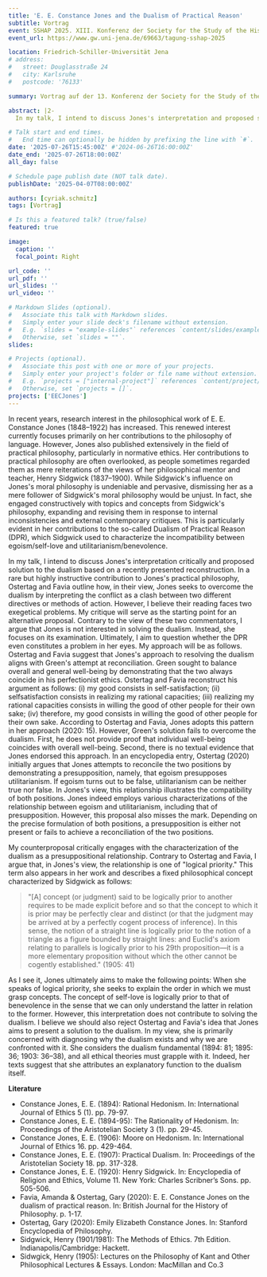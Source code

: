 ```yaml
---
title: 'E. E. Constance Jones and the Dualism of Practical Reason'
subtitle: Vortrag
event: SSHAP 2025. XIII. Konferenz der Society for the Study of the History of Analytical Philosophy (SSHAP)
event_url: https://www.gw.uni-jena.de/69663/tagung-sshap-2025

location: Friedrich-Schiller-Universität Jena
# address:
#   street: Douglasstraße 24
#   city: Karlsruhe
#   postcode: '76133'

summary: Vortrag auf der 13. Konferenz der Society for the Study of the History of Analytical Philosophy (SSHAP)

abstract: |2- 
  In my talk, I intend to discuss Jones's interpretation and proposed solution to the Dualism of Practical Reason (DPR) based on a recently presented reconstruction. In a rare but highly instructive contribution to Jones's practical philosophy, Ostertag and Favia outline how, in their view, Jones seeks to overcome the dualism by interpreting the conflict as a clash between two different directives or methods of action. However, I believe their reading faces two exegetical problems. My critique will serve as the starting point for an alternative proposal. Contrary to the view of these two commentators, I argue that Jones is not interested in solving the dualism. Instead, she focuses on its examination. Ultimately, I aim to question whether the DPR even constitutes a problem in her eyes.

# Talk start and end times.
#   End time can optionally be hidden by prefixing the line with `#`.
date: '2025-07-26T15:45:00Z' #'2024-06-26T16:00:00Z'
date_end: '2025-07-26T18:00:00Z'
all_day: false

# Schedule page publish date (NOT talk date).
publishDate: '2025-04-07T08:00:00Z'

authors: [cyriak.schmitz]
tags: [Vortrag]

# Is this a featured talk? (true/false)
featured: true

image:
  caption: ''
  focal_point: Right

url_code: ''
url_pdf: ''
url_slides: ''
url_video: ''

# Markdown Slides (optional).
#   Associate this talk with Markdown slides.
#   Simply enter your slide deck's filename without extension.
#   E.g. `slides = "example-slides"` references `content/slides/example-slides.md`.
#   Otherwise, set `slides = ""`.
slides:

# Projects (optional).
#   Associate this post with one or more of your projects.
#   Simply enter your project's folder or file name without extension.
#   E.g. `projects = ["internal-project"]` references `content/project/deep-learning/index.md`.
#   Otherwise, set `projects = []`.
projects: ['EECJones']
---
```


In recent years, research interest in the philosophical work of E. E. Constance Jones (1848–1922) has increased. This renewed interest currently focuses primarily on her contributions to the philosophy of language. However, Jones also published extensively in the field of practical philosophy, particularly in normative ethics. Her contributions to practical philosophy are often overlooked, as people sometimes regarded them as mere reiterations of the views of her philosophical mentor and teacher, Henry Sidgwick (1837–1900). While Sidgwick's influence on Jones's moral philosophy is undeniable and pervasive, dismissing her as a mere follower of Sidgwick's moral philosophy would be unjust. In fact, she engaged constructively with topics and concepts from Sidgwick's philosophy, expanding and revising them in response to internal inconsistencies and external contemporary critiques. This is particularly evident in her contributions to the so-called Dualism of Practical Reason (DPR), which Sidgwick used to characterize the incompatibility between egoism/self-love and utilitarianism/benevolence.

In my talk, I intend to discuss Jones's interpretation critically and proposed solution to the dualism based on a recently presented reconstruction. In a rare but highly instructive contribution to Jones's practical philosophy, Ostertag and Favia outline how, in their view, Jones seeks to overcome the dualism by interpreting the conflict as a clash between two different directives or methods of action. However, I believe their reading faces two exegetical problems. My critique will serve as the starting point for an alternative proposal. Contrary to the view of these two commentators, I argue that Jones is not interested in solving the dualism. Instead, she focuses on its examination. Ultimately, I aim to question whether the DPR even constitutes a problem in her eyes. My approach will be as follows. Ostertag and Favia suggest that Jones's approach to resolving the dualism aligns with Green's attempt at reconciliation. Green sought to balance overall and general well-being by demonstrating that the two always coincide in his perfectionist ethics. Ostertag and Favia reconstruct his argument as follows: (i) my good consists in self-satisfaction; (ii) selfsatisfaction consists in realizing my rational capacities; (iii) realizing my rational capacities consists in willing the good of other people for their own sake; (iv) therefore, my good consists in willing the good of other people for their own sake. According to Ostertag and Favia, Jones adopts this pattern in her approach (2020: 15). However, Green's solution fails to overcome the dualism. First, he does not provide proof that individual well-being coincides with overall well-being. Second, there is no textual evidence that Jones endorsed this approach. In an encyclopedia entry, Ostertag (2020) initially argues that Jones attempts to reconcile the two positions by demonstrating a presupposition, namely, that egoism presupposes utilitarianism. If egoism turns out to be false, utilitarianism can be neither true nor false. In Jones's view, this relationship illustrates the compatibility of both positions. Jones indeed employs various characterizations of the relationship between egoism and utilitarianism, including that of presupposition. However, this proposal also misses the mark. Depending on the precise formulation of both positions, a presupposition is either not present or fails to achieve a reconciliation of the two positions.

My counterproposal critically engages with the characterization of the dualism as a presuppositional relationship. Contrary to Ostertag and Favia, I argue that, in Jones's view, the relationship is one of "logical priority." This term also appears in her work and describes a fixed philosophical concept characterized by Sidgwick as follows:

> "[A] concept (or judgment) said to be logically prior to another requires to be made explicit before and so that the concept to which it is prior may be perfectly clear and distinct (or that the judgment may be arrived at by a perfectly cogent process of inference). In this sense, the notion of a straight line is logically prior to the notion of a triangle as a figure bounded by straight lines: and Euclid's axiom relating to parallels is logically prior to his 29th proposition—it is a more elementary proposition without which the other cannot be cogently established." (1905: 41)

As I see it, Jones ultimately aims to make the following points: When she speaks of logical priority, she seeks to explain the order in which we must grasp concepts. The concept of self-love is logically prior to that of benevolence in the sense that we can only understand the latter in relation to the former. However, this interpretation does not contribute to solving the dualism. I believe we should also reject Ostertag and Favia's idea that Jones aims to present a solution to the dualism. In my view, she is primarily concerned with diagnosing why the dualism exists and why we are confronted with it. She considers the dualism fundamental (1894: 81; 1895: 36; 1903: 36–38), and all ethical theories must grapple with it. Indeed, her texts suggest that she attributes an explanatory function to the dualism itself.


**Literature**

  - Constance Jones, E. E. (1894): Rational Hedonism. In: International Journal of Ethics 5 (1). pp. 79-97.
  - Constance Jones, E. E. (1894-95): The Rationality of Hedonism. In: Proceedings of the Aristotelian Society 3 (1). pp. 29-45.
  - Constance Jones, E. E. (1906): Moore on Hedonism. In: International Journal of Ethics 16. pp. 429-464.
  - Constance Jones, E. E. (1907): Practical Dualism. In: Proceedings of the Aristotelian Society 18. pp. 317-328.
  - Constance Jones, E. E. (1920): Henry Sidgwick. In: Encyclopedia of Religion and Ethics, Volume 11. New York: Charles Scribner’s Sons. pp. 505-506.
  - Favia, Amanda & Ostertag, Gary (2020): E. E. Constance Jones on the dualism of practical reason. In: British Journal for the History of Philosophy. p. 1-17.
  - Ostertag, Gary (2020): Emily Elizabeth Constance Jones. In: Stanford Encyclopedia of Philosophy.
  - Sidgwick, Henry (1901/1981): The Methods of Ethics. 7th Edition. Indianapolis/Cambridge: Hackett.
  - Sidwgick, Henry (1905): Lectures on the Philosophy of Kant and Other Philosophical Lectures & Essays. London: MacMillan and Co.3